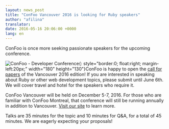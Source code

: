 ```yaml
---
layout: news_post
title: "ConFoo Vancouver 2016 is looking for Ruby speakers"
author: "afilina"
translator:
date: 2016-05-16 20:06:00 +0000
lang: en
---
```


ConFoo is once more seeking passionate speakers for the upcoming conference.

![ConFoo - Developer Conference](https://confoo.ca/images/propaganda/yvr2016/en/like.png){: style="border:0; float:right; margin-left:20px;" width="180" height="130"}ConFoo is happy to open the [call for papers][1] of the Vancouver 2016 edition! If you are interested in speaking about Ruby or other web development topics, please submit until June 6th. We will cover travel and hotel for the speakers who require it.

ConFoo Vancouver will be held on December 5-7, 2016. For those who are familiar with ConFoo Montreal, that conference will still be running annually in addition to Vancouver. [Visit our site][2] to learn more.

Talks are 35 minutes for the topic and 10 minutes for Q&A, for a total of 45 minutes. We are eagerly expecting your proposals!

[1]: https://confoo.ca/en/yvr2016/call-for-papers
[2]: https://confoo.ca/en/yvr2016
